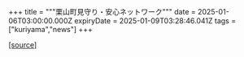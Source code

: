 +++
title = """栗山町見守り・安心ネットワーク"""
date = 2025-01-06T03:00:00.000Z
expiryDate = 2025-01-09T03:28:46.041Z
tags = ["kuriyama","news"]
+++


[[source]](https://www.town.kuriyama.hokkaido.jp/soshiki/43/15354.html)
